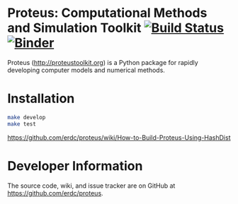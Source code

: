 # Proteus: Computational Methods and Simulation Toolkit [![Build Status](https://travis-ci.org/erdc/proteus.svg?branch=master)](https://travis-ci.org/erdc/proteus) [![Binder](http://mybinder.org/badge.svg)](https://beta.mybinder.org/v2/gh/erdc/proteus/master)

Proteus (http://proteustoolkit.org) is a Python package for
rapidly developing computer models and numerical methods.

# Installation

```bash
make develop
make test
```
https://github.com/erdc/proteus/wiki/How-to-Build-Proteus-Using-HashDist

# Developer Information

The source code, wiki, and issue tracker are on GitHub at
https://github.com/erdc/proteus.
